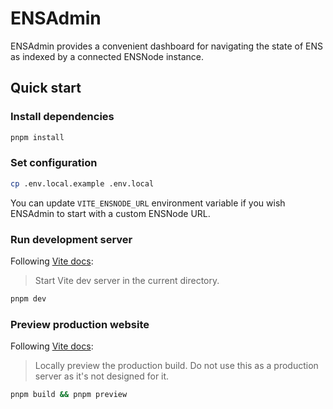 # ENSAdmin

ENSAdmin provides a convenient dashboard for navigating the state of ENS as indexed by a connected ENSNode instance.

## Quick start

### Install dependencies

```bash
pnpm install
```

### Set configuration

```bash
cp .env.local.example .env.local
```

You can update `VITE_ENSNODE_URL` environment variable if you wish ENSAdmin to start with a custom ENSNode URL.

### Run development server

Following [Vite docs](https://vite.dev/guide/cli.html#dev-server):
> Start Vite dev server in the current directory.

```bash
pnpm dev
```

### Preview production website

Following [Vite docs](https://vite.dev/guide/cli.html#vite-preview):

> Locally preview the production build. Do not use this as a production server as it's not designed for it.

```bash
pnpm build && pnpm preview
```
